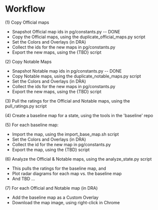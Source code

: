# Workflow

(1) Copy Official maps
* Snapshot Official map ids in pg/constants.py -- DONE
* Copy the Official maps, using the duplicate_official_maps.py script
* Set the Colors and Overlays (in DRA)
* Collect the ids for the new maps in pg/constants.py
* Export the new maps, using the {TBD} script

(2) Copy Notable Maps
* Snapshot Notable map ids in pg/constants.py -- DONE
* Copy Notable maps, using the duplicate_notable_maps.py script
* Set the Colors and Overlays (in DRA)
* Collect the ids for the new maps in pg/constants.py
* Export the new maps, using the {TBD} script

(3) Pull the ratings for the Official and Notable maps, using the pull_ratings.py script

(4) Create a baseline map for a state, using the tools in the 'baseline' repo

(5) For each baseline map:
* Import the map, using the import_base_map.sh script
* Set the Colors and Overlays (in DRA)
* Collect the id for the new map in pg/constants.py
* Export the map, using the {TBD} script

(6) Analyze the Official & Notable maps, using the analyze_state.py script
* This pulls the ratings for the baseline map, and
* Plot radar diagrams for each map vs. the baseline map
* And TBD ...

(7) For each Official and Notable map (in DRA)
* Add the baseline map as a Custom Overlay
* Download the map image, using right-click in Chrome